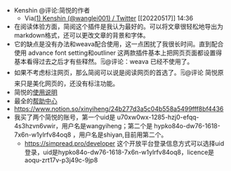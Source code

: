 - Kenshin  @评论:简悦的作者
    - Via[(1) Kenshin (@wanglei001) / Twitter](https://twitter.com/wanglei001) [[20220517]] 14:36
- 在阅读体验方面，简阅这个插件是我认为最好的。可以将文章很轻松地导出为markdown格式，还可以更改文章的背景和字体。
- 它的缺点是没有办法和weava配合使用，这一点困扰了我很长时间。直到配合使用 advance font setting和outliner 这两款插件基本上把网页页面都设置得基本看得过去之后才有些释然。🗒@评论：weava 已经不使用了。
- 如果不考虑标注网页，那么简阅可以说是阅读网页的首选了。🗒@评论 简悦原来只是美化网页的，还没有标注功能。
- 简悦的[使用说明](https://workflowy.com/s/22/iDn82ReW7Neki2oW)
- 最全的[帮助中心](https://simpread.pro/help)
- https://www.notion.so/xinyiheng/24b277d3a5c04b558a5499fff8bf4436
- 我买了两个简悦的账号，第一个uid是 u70xw0wx-1285-hzj0-efqq-4s3hzvn6vwir，用户名是wangyiheng；第二个是 hypko84o-dw76-1618-7x6n-w1ylrfv84oq8 ，用户名是shiyan,目前用第二个。
    - https://simpread.pro/developer 这个开放平台登录信息方式可以选择uid登录，uid是hypko84o-dw76-1618-7x6n-w1ylrfv84oq8，licence是aoqu-zrt17v-p3j49c-9jp8
